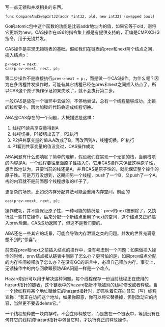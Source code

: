 写一点无锁和并发相关的东西。

    func CompareAndSwapInt32(addr *int32, old, new int32) (swapped bool)

Go的atomic包中这个函数的功能是比较addr地址内的值，如果它等于old，则将它更新为new。CAS操作在x86的指令集上都是有提供支持的，汇编是CMPXCHG指令，用于无锁并发。

CAS操作是实现无锁链表的基础。假如我们在链表的prev和next两个结点之间，插入结点p：

    p->next = next;
    cas(prev->next, next, p);

第二步操作不是直接执行`prev->next = p;`，而是做一个CAS操作。为什么呢？因为在多线程并发操作时，可能有其它线程已经在prev和next之间插入结点了。所以CAS这个原子操作保证如果失败了，就不会执行第二步。

一般CAS是放在一个循环中去做的，不停地尝试，总有一个线程能够成功。比锁的粒度要小，因为加锁的代码会造成线程切换。

ABA是CAS存在的一个问题，大概描述是这样：

1. 线程P1读共享变量得到A
2. 线程切换，P1被切出去了，P2执行
3. P2把共享变量的值从A改成了B，再改回到A，线程切换，P1执行
4. P1看到共享变量的值没变过，CAS操作成功

ABA问题有什么影响呢？简单的理解，假设我们在实现一个无锁的栈，当前栈项的内容是A。一个线程要往里面原子性插入C，它用CAS操作来保证这种原子性，想当然地认为，只要当前的栈还是A，并且CAS是原子性的，就能保证整个操作的原子性。可是万万没想到，这期间另一个线程，push了一个B，又push了一个A。栈的内容就不是前面那个线程想象的样子了。

更复杂的场景，比如说内存分配算法可能会重用内存空间，前面的

    cas(prev->next, next, p);

操作成功，并不能保证原子性，一种可能的情况是：prev的next被删除了，又执行过一些其它操作，后来分配一个新结点重用了next的空间，这个结点又正好插入prev后面。CAS成功返回了，但这不是我们要的。

ABA还在一些其它的场景，可能会导致内存泄漏之类的问题。并发的世界充满意想不到的“惊喜”。

前面在prev和next之前插入结点的操作中，没有考虑到一个问题：如果做插入操作的时候，prev结点被从链表中删除了怎么办？更可怕的是，如果prev结点分配的内存空间被释放了怎么办？在没有GC的语言中，必须自己释放内存。事实上，无锁操作中的内存回收跟预防ABA问题一样是一个难点。

Hazard指针可以用于解决这种问题。每个线程保存一份当前线程正在使用的hazard指针的链表。这个链表中的hazard指针不能被别的线程修改或者释放。当一个读线程将某个地址赋给它的hazard指针时，即意味着它在向其它（写）线程宣称：“我正在访问这个地址，如果你原意，你可以将它替换掉，但别改动它的内容，当然更不要去delete它。”

一个线程想释放一块内存时，不会立即释放它，而是放在一个链表中，等到没有任何其它的线程的hazard指针中包含它时，才执行真正的释放操作。
